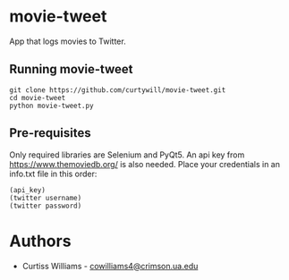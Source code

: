 # movie-tweet
App that logs movies to Twitter.
## Running movie-tweet
```
git clone https://github.com/curtywill/movie-tweet.git
cd movie-tweet
python movie-tweet.py
```
## Pre-requisites
Only required libraries are Selenium and PyQt5. An api key from https://www.themoviedb.org/ is also needed. Place your credentials in an info.txt file in this order:
```
(api_key)
(twitter username)
(twitter password)
```

# Authors
* Curtiss Williams - cowilliams4@crimson.ua.edu
